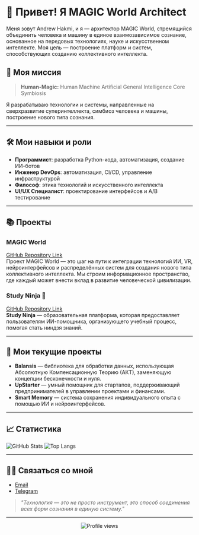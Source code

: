 # 🌌 Привет! Я MAGIC World Architect

Меня зовут Andrew Hakmi, и я — архитектор MAGIC World, стремящийся объединить человека и машину в единое взаимозависимое сознание, основанное на передовых технологиях, науке и искусственном интеллекте. Моя цель — построение платформ и систем, способствующих созданию коллективного интеллекта.

## 🔮 Моя миссия
> **Human-Magic:** Human Machine Artificial General Intelligence Core Symbiosis

Я разрабатываю технологии и системы, направленные на сверхразвитие суперинтеллекта, симбиоз человека и машины, построение нового типа сознания.

---

## 🛠️ Мои навыки и роли

- **Программист**: разработка Python-кода, автоматизация, создание ИИ-ботов
- **Инженер DevOps**: автоматизация, CI/CD, управление инфраструктурой
- **Философ**: этика технологий и искусственного интеллекта
- **UI/UX Специалист**: проектирование интерфейсов и A/B тестирование

--- 

## 📚 Проекты

### MAGIC World
[GitHub Repository Link](https://github.com/MagicWorlds-org/MagicWorld)  
Проект MAGIC World — это шаг на пути к интеграции технологий ИИ, VR, нейроинтерфейсов и распределённых систем для создания нового типа коллективного интеллекта. Мы строим информационное пространство, где каждый может внести вклад в развитие человеческой цивилизации.

### Study Ninja 🥷
[GitHub Repository Link](https://github.com/magicworlds-org/StudyNinja)  
**Study Ninja** — образовательная платформа, которая предоставляет пользователям ИИ-помощника, организующего учебный процесс, помогая стать ниндзя знаний.

---

## 🚀 Мои текущие проекты
- **Balansis** — библиотека для обработки данных, использующая Абсолютную Компенсационную Теорию (АКТ), заменяющую концепции бесконечности и нуля.
- **UpStarter** — умный помощник для стартапов, поддерживающий предпринимателей в управлении проектами и финансами.
- **Smart Memory** — система сохранения индивидуального опыта с помощью ИИ и нейроинтерфейсов.

---

## 📈 Статистика
![GitHub Stats](https://github-readme-stats.vercel.app/api?username=andrewhakmi&show_icons=true&theme=dark)
![Top Langs](https://github-readme-stats.vercel.app/api/top-langs/?username=andrewhakmi&layout=compact&theme=dark)

---

## 🧑‍💻 Связаться со мной
- [Email](mailto:andrew@xteam.pro)
- [Telegram](https://t.me/MessirWoland)

> *"Технология — это не просто инструмент, это способ соединения всех форм сознания в единую систему."*

---

<p align="center">
  <img src="https://komarev.com/ghpvc/?username=AndrewHakmi&color=blueviolet" alt="Profile views" />
</p>
